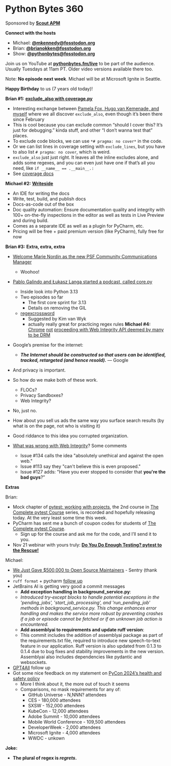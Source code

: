 # Python Bytes 360
Sponsored by [**Scout APM**](https://pythonbytes.fm/scout)

**Connect with the hosts**

- Michael: [**@mkennedy@fosstodon.org**](https://fosstodon.org/@mkennedy)
- Brian: [**@brianokken@fosstodon.org**](https://fosstodon.org/@brianokken)
- Show: [**@pythonbytes@fosstodon.org**](https://fosstodon.org/@pythonbytes)

Join us on YouTube at [**pythonbytes.fm/live**](https://pythonbytes.fm/stream/live) to be part of the audience. Usually Tuesdays at 11am PT. Older video versions available there too.

Note: **No episode next week**. Michael will be at Microsoft Ignite in Seattle. 

**Happy Birthday**  to us (7 years old today)!

**Brian #1:** [**exclude_also with coverage.py**](https://dev.to/hugovk/til-excludealso-with-coveragepy-2hkm)

- Interesting exchange between [Pamela Fox, Hugo van Kemenade, and myself](https://mastodon.social/@hugovk/111364089644762276) where we all discover `exclude_also`, even though it’s been there since February
- This is cool because you can exclude common “should I cover this? It’s just for debugging.” kinda stuff, and other “I don’t wanna test that” places.
- To exclude code blocks, we can use `*# pragma: no cover*` in the code.
- Or we can list lines in coverage setting with `exclude_lines`, but you have to also list `# pragma: no cover`, which is weird.
- `exclude_also` just just right. It leaves all the inline excludes alone, and adds some regexes, and you can even just have one if that’s all you need, like `if __name__ == .__main__.:`
- See [coverage docs](https://coverage.readthedocs.io/en/7.3.2/excluding.html#advanced-exclusion)

**Michael #2:** [**Writeside**](https://www.jetbrains.com/writerside/?utm_source=pythonbytes)

- An IDE for writing the docs
- Write, test, build, and publish docs
- Docs-as-code out of the box
- Doc quality automation: Ensure documentation quality and integrity with 100+ on-the-fly inspections in the editor as well as tests in Live Preview and during build.
- Comes as a separate IDE as well as a plugin for PyCharm, etc.
- Pricing will be free + paid premium version (like PyCharm), fully free for now



**Brian #3:** **Extra, extra, extra**

- [Welcome Marie Nordin as the new PSF Community Communications Manager](https://pyfound.blogspot.com/2023/10/announcing-community-communications-mgr.html)
    - Woohoo! 
- [Pablo Galindo and Łukasz Langa started a podcast, called core.py](https://podcasters.spotify.com/pod/show/corepy)
    - Inside look into Python 3.13
    - Two episodes so far
        - The first core sprint for 3.13
        - Details on removing the GIL
    - [regexcrossword](https://regexcrossword.com)
        - Suggested by Kim van Wyk
        - actually really great for practicing regex rules
        [](https://podcasters.spotify.com/pod/show/corepy)
        **Michael #4:** [Chrome](https://9to5google.com/2023/11/02/google-chrome-web-integrity-api/) [not](https://9to5google.com/2023/11/02/google-chrome-web-integrity-api/) [proceeding with Web Integrity API deemed by many to be DRM](https://9to5google.com/2023/11/02/google-chrome-web-integrity-api/)

- Google’s premise for the internet:
    - ***The Internet should be constructed so that users can be identified, tracked, retargeted (and hence resold).*** — Google
- And privacy is important.
- So how do we make both of these work.
    - FLOCs?
    - Privacy Sandboxes?
    - Web Integrity?
- No, just no.
- How about you sell us ads the same way you surface search results (by what is on the page, not who is visiting it)
- Good riddance to this idea you corrupted organization. 
- [What was wrong with Web Integrity](https://arstechnica.com/gadgets/2023/07/googles-web-integrity-api-sounds-like-drm-for-the-web/)? Some comments
    - Issue #134 calls the idea "absolutely unethical and against the open web." 
    - Issue #113 say they "can't believe this is even proposed." 
    - Issue #127 adds: "Have you ever stopped to consider that **you're the bad guys**?”

**Extras** 

Brian:

- Mock chapter of [pytest: working with projects](https://courses.pythontest.com/p/pytest-working-with-projects), the 2nd course in [The Complete pytest Course](https://courses.pythontest.com/) series, is recorded and hopefully releasing today. At the very least some time this week.
- PyCharm has sent me a bunch of coupon codes for students of [The Complete pytest Course](http://ttps://courses.pythontest.com/). 
    - Sign up for the course and ask me for the code, and I’ll send it to you. 
- Nov 21 webinar with yours truly: [**Do You Do Enough Testing? pytest to the Rescue!**](https://info.jetbrains.com/pycharm-webinar-november21-2023.html)

Michael:

- [We Just Gave $500,000 to Open Source Maintainers](https://blog.sentry.io/we-just-gave-500-000-dollars-to-open-source-maintainers/?utm_medium=organic-social&utm_source=mastodon&utm_campaign=oss-fy24q3-brand&utm_content=blog-fundfest23-learnmore) - Sentry (thank you)
- `ruff format` + pycharm [follow up](https://python-bytes-static.nyc3.digitaloceanspaces.com/ruff-pycharm-nov-2023.png)
- JetBrains AI is getting very good a commit messages
    - **Add exception handling in background_service.py**:
    - *Introduced try-except blocks to handle potential exceptions in the 'pending_jobs', 'start_job_processing', and 'run_pending_job' methods in background_service.py. This change enhances error handling and makes the service more robust by preventing crashes if a job or episode cannot be fetched or if an unknown job action is encountered.*
    - **Add assemblyai to requirements and update ruff version**:
    - This commit includes the addition of assemblyai package as part of the requirements.txt file, required to introduce new speech-to-text feature in our application.  Ruff version is also updated from 0.1.3 to 0.1.4 due to bug fixes and stability improvements in the new version. Assemblyai also includes dependencies like pydantic and websockets.
- [GPT4All](https://github.com/nomic-ai/gpt4all/blob/main/gpt4all-api/README.md) follow up
- Got some nice feedback on my statement on [PyCon 2024’s health and safety policy](https://us.pycon.org/2024/about/health-safety-guidelines/)
    - More I think about it, the more out of touch it seems
    - Comparisons, no mask requirements for any of:
        - GitHub Universe - N,NNN? attendees
        - CES - 180,000 attendees
        - SXSW - 152,000 attendees
        - KubeCon - 12,000 attendees
        - Adobe Summit - 10,000 attendees
        - Mobile World Conference - 109,500 attendees
        - DeveloperWeek - 2,000 attendees
        - Microsoft Ignite - 4,000 attendees
        - WWDC - unkown

**Joke:** 

- **The plural of regex is *regrets*.**

